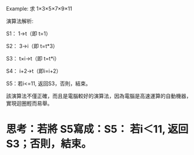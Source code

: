 
Example: 求 1×3×5×7×9×11

演算法解析:

S1： 1→t（即 t=1）

S2： 3→i（即 t=t*3）

S3： t×i→t（即 t=t*i）

S4： i+2→t（即i=i+2）

S5：若i<=11, 返回S3，否則，結束。

該演算法不僅正確，而且是電腦較好的演算法，因為電腦是高速運算的自動機器，實現迴圈輕而易舉。

思考：若將 S5寫成：S5： 若i＜11, 返回S3；否則，結束。
===========================================